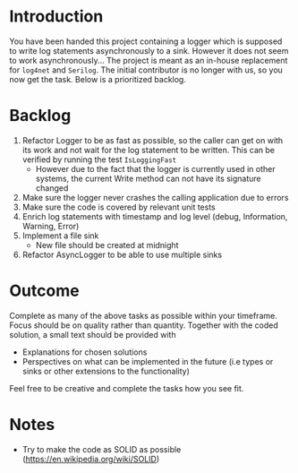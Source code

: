 # Introduction 
You have been handed this project containing a logger which is supposed to write log statements asynchronously to a sink. However it does not seem to work asynchronously... The project is meant as an in-house replacement for `log4net` and `Serilog`. The initial contributor is no longer with us, so you now get the task.
Below is a prioritized backlog. 

# Backlog

1. Refactor Logger to be as fast as possible, so the caller can get on with its work and not wait for the log statement to be written. This can be verified by running the test `IsLoggingFast`
    *  However due to the fact that the logger is currently used in other systems, the current Write method can not have its signature changed
2. Make sure the logger  never crashes the calling application due to errors
3. Make sure the code is covered by relevant unit tests
4. Enrich log statements with timestamp and log level (debug, Information, Warning, Error)
5. Implement a file sink
    * New file should be created at midnight
6. Refactor AsyncLogger to be able to use multiple sinks

# Outcome
Complete as many of the above tasks as possible within your timeframe. Focus should be on quality rather than quantity. Together with the coded solution, a small text should be provided with

* Explanations for chosen solutions
* Perspectives on what can be implemented in the future (i.e types or sinks or other extensions to the functionality)

Feel free to be creative and complete the tasks how you see fit.

# Notes
* Try to make the code as SOLID as possible (https://en.wikipedia.org/wiki/SOLID)



# 